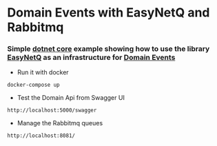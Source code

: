 # Domain Events with EasyNetQ and Rabbitmq

### Simple [dotnet core](https://dotnet.github.io/) example showing how to use the library [EasyNetQ](http://easynetq.com/) as an infrastructure for [Domain Events](https://martinfowler.com/eaaDev/DomainEvent.html)

* Run it with docker
```
docker-compose up
```

* Test the Domain Api from Swagger UI
```
http://localhost:5000/swagger
````

* Manage the Rabbitmq queues 
```
http://localhost:8081/
````
